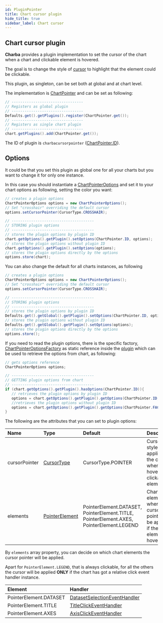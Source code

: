 ```yaml
---
id: PluginPointer
title: Chart cursor plugin
hide_title: true
sidebar_label: Chart cursor
---
```

## Chart cursor plugin

**Charba** provides a plugin implementation to set the cursor of the chart when a chart and clickable element is hovered.

The goal is to change the style of [cursor](https://www.pepstock.org/Charba/4.0/org/pepstock/charba/client/dom/enums/CursorType.html) to highlight that the element could be clickable.

This plugin, as singleton, can be set both at global and at chart level.

The implementation is [ChartPointer](https://www.pepstock.org/Charba/4.0/org/pepstock/charba/client/impl/plugins/ChartPointer.html) and can be set as following:

```java
// ---------------------------------
// Registers as global plugin
// ---------------------------------
Defaults.get().getPlugins().register(ChartPointer.get());
// ---------------------------------
// Registers as single chart plugin
// ---------------------------------
chart.getPlugins().add(ChartPointer.get());
```

The ID of plugin is `charbacursorpointer` ([ChartPointer.ID](https://www.pepstock.org/Charba/4.0/org/pepstock/charba/client/impl/plugins/ChartPointer.html#ID)).

## Options

It could be that you set this plugin as global one for all your charts but you want to change it for only one instance.

In this case you should instantiate a [ChartPointerOptions](https://www.pepstock.org/Charba/4.0/org/pepstock/charba/client/impl/plugins/ChartPointerOptions.html) and set it to your chart options as following, setting the color you want:

```java
// creates a plugin options
ChartPointerOptions options = new ChartPointerOptions();
// Set "crosshair" overriding the default cursor
options.setCursorPointer(CursorType.CROSSHAIR);

// --------------------------------------
// STORING plugin options
// --------------------------------------
// stores the plugin options by plugin ID
chart.getOptions().getPlugin().setOptions(ChartPointer.ID, options);
// stores the plugin options without plugin ID
chart.getOptions().getPlugin().setOptions(options);
// stores the plugin options directly by the options
options.store(chart);
```

You can also change the default for all charts instances, as following

```java
// creates a plugin options
ChartPointerOptions options = new ChartPointerOptions();
// Set "crosshair" overriding the default cursor
options.setCursorPointer(CursorType.CROSSHAIR);

// --------------------------------------
// STORING plugin options
// --------------------------------------
// stores the plugin options by plugin ID
Defaults.get().getGlobal().getPlugin().setOptions(ChartPointer.ID, options);
// stores the plugin options without plugin ID
Defaults.get().getGlobal().getPlugin().setOptions(options);
// stores the plugin options directly by the options
options.store();
```

If you need to read the plugin options, there is the specific factory, [ChartPointerOptionsFactory](https://www.pepstock.org/Charba/4.0/org/pepstock/charba/client/impl/plugins/ChartPointerOptionsFactory.html) as static reference inside the [plugin](https://www.pepstock.org/Charba/4.0/org/pepstock/charba/client/impl/plugins/ChartPointer.html) which can be used to retrieve the options from chart, as following:

```java
// gets options reference
ChartPointerOptions options;

// --------------------------------------
// GETTING plugin options from chart
// --------------------------------------
if (chart.getOptions().getPlugin().hasOptions(ChartPointer.ID)){
   // retrieves the plugin options by plugin ID
   options = chart.getOptions().getPlugin().getOptions(ChartPointer.ID, ChartPointer.FACTORY);
   //retrieves the plugin options without plugin ID
   options = chart.getOptions().getPlugin().getOptions(ChartPointer.FACTORY);
}
```

The following are the attributes that you can set to plugin options:

| Name | Type | Default | Description
| :- | :- | :- | :-
| cursorPointer | [CursorType](https://www.pepstock.org/Charba/4.0/org/pepstock/charba/client/dom/enums/CursorType.html) | CursorType.POINTER | Cursor style applied to the canvas when is hovering a clickable element.
| elements | [PointerElement](https://www.pepstock.org/Charba/4.0/org/pepstock/charba/client/impl/plugins/enums/PointerElement.html) | PointerElement.DATASET, PointerElement.TITLE, PointerElement.AXES, PointerElement.LEGEND | Chart elements where the cursor pointer will be applied if the element is hovered.

By `elements` array property, you can decide on which chart elements the cursor pointer will be applied.

Apart for `PointerElement.LEGEND`, that is always clickable, for all the others the cursor will be applied **ONLY** if the chart has got a relative click event handler instance.

| Element | Handler
| :- | :-
| PointerElement.DATASET | [DatasetSelectionEventHandler](https://www.pepstock.org/Charba/4.0/org/pepstock/charba/client/events/DatasetSelectionEventHandler.html)
| PointerElement.TITLE | [TitleClickEventHandler](https://www.pepstock.org/Charba/4.0/org/pepstock/charba/client/events/TitleClickEventHandler.html)
| PointerElement.AXES | [AxisClickEventHandler](https://www.pepstock.org/Charba/4.0/org/pepstock/charba/client/events/AxisClickEventHandler.html)
